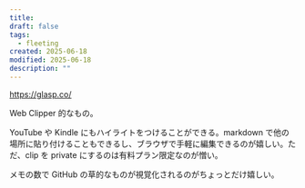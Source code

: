 ```yaml
---
title: 
draft: false
tags:
  - fleeting
created: 2025-06-18
modified: 2025-06-18
description: ""
---
```

https://glasp.co/

Web Clipper 的なもの。

YouTube や Kindle にもハイライトをつけることができる。markdown で他の場所に貼り付けることもできるし、ブラウザで手軽に編集できるのが嬉しい。ただ、clip を private にするのは有料プラン限定なのが憎い。

メモの数で GitHub の草的なものが視覚化されるのがちょっとだけ嬉しい。
